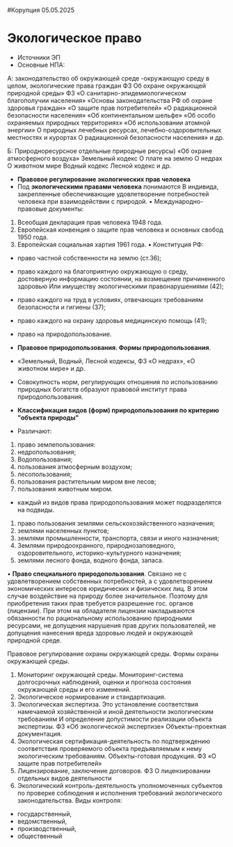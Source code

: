 #Корупция 
05.05.2025
# Экологическое право 
- Источники ЭП
- Основные НПА:

А: законодательство об окружающей среде -окружающую среду в целом, экологические права граждан 
ФЗ Об охране окружающей природной среды»
ФЗ «О санитарно-эпидемиологическом благополучии населения»
«Основы законодательства РФ об охране здоровья граждан»
«О защите прав потребителей»
«О радиационной безопасности населения»
«Об континентальном шельфе»
«Об особо охраняемых природных территориях»
«Об использовании атомной энергии»
О природных лечебных ресурсах, лечебно-оздоровительных местностях и курортах
О радиационной безопасности населения» и др.

Б: Природноресурсное
отдельные природные ресурсы)
«Об охране атмосферного воздуха»
Земельный кодекс
О плате на землю
О недрах
О животном мире
Водный кодекс
Лесной кодекс и др.

- **Правовое регулирование экологических прав человека**
- Под **экологическими правами человека** понимаются B индивида, закрепленные обеспечивающие удовлетворение потребностей человека при взаимодействии с природой.
• Международно-правовые документы:
1. Всеобщая декларация прав человека 1948 года.
2. Европейская конвенция о защите прав человека и основных свобод 1950 года.
3. Европейская социальная хартия 1961 года.
• Конституция РФ: 
- право частной собственности на землю (ст.36);
- право каждого на благоприятную окружающую о среду, достоверную информацию состоянии, на возмещение причиненного здоровью Или имуществу экологическими правонарушениями (42); 
- право каждого на труд в условиях, отвечающих требованиям безопасности и гигиены (37); 
- право каждого на охрану здоровья медицинскую помощь (41);
- право на природопользование.

- **Правовое природопользования. Формы природопользования**.
- «Земельный, Водный, Лесной кодексы, ФЗ «О недрах», «О животном мире» и др.
- Совокупность норм, регулирующих отношения по использованию природных богатств образуют правовой институт права природопользования.

- **Классификация видов (форм) природопользования по критерию "объекта природы"** 
- Различают:
1. право землепользования:
2. недропользования;
3. Водопользования;
4. пользования атмосферным воздухом;
5. лесопользования;
6. пользования растительным миром вне лесов;
7. пользования животным миром.

- каждый из видов права природопользования может подразделятся на подвиды.
1. право пользования землями сельскохозяйственного назначения;
2. землями населенных пунктов;
3. землями промышленности, транспорта, связи и иного назначения;
4. Землями природоохранного, природнозаповедного, оздоровительного, историко-культурного назначения;
5. землями лесного фонда, водного фонда, запаса.

• **Право специального природопользования**. Связано не с удовлетворением собственных потребностей, а с удовлетворением экономических интересов юридических и физических лиц. В этом случае воздействие на природу более значительное. Поэтому для приобретения таких прав требуется разрешение гос. органов (лицензии). При этом на обладателя лицензии накладываются обязанности по рациональному использованию природными ресурсами, не допущения нарушения прав других пользователей, не допущения нанесения вреда здоровью людей и окружающей природной среде.

Правовое регулирование охраны окружающей среды. Формы охраны окружающей среды.
1. Мониторинг окружающей среды. Мониторинг-система долгосрочных наблюдений, оценки и прогноза состояния окружающей среды и его изменений. 
2. Экологическое нормирование и стандартизация.
3. Экологическая экспертиза. Это установление соответствия намечаемой хозяйственной и иной деятельности экологическим требованиям И определение допустимости реализации объекта экспертизы. ФЗ «Об экологической экспертизе» Объекты-проектная документация.
4. Экологическая сертификация-деятельность по подтверждению соответствия проверяемого объекта предъявляемым к нему экологическим требованиям. Объекты-готовая продукция. ФЗ «О защите прав потребителей»
5. Лицензирование, заключение договоров. ФЗ О лицензировании отдельных видов деятельности
6. Экологический контроль-деятельность уполномоченных субъектов по проверке соблюдения и исполнения требований экологического законодательства. Виды контроля:
- государственный,
- ведомственный,
- производственный,
- общественный